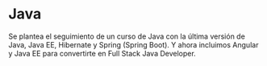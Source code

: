 # Java
Se plantea el seguimiento de un curso de Java con  la última versión de Java, Java EE, Hibernate y Spring (Spring Boot). Y ahora incluimos Angular y Java EE para convertirte en Full Stack Java Developer.
